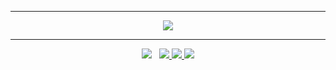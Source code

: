 <!--
**KhairilOfc/KhairilOfc** is a ✨ _special_ ✨ repository because its `README.md` (this file) appears on your GitHub profile.

Here are some ideas to get you started:

- 🔭 I’m currently working on ...
- 🌱 I’m currently learning ...
- 👯 I’m looking to collaborate on ...
- 🤔 I’m looking for help with ...
- 💬 Ask me about ...
- 📫 How to reach me: ...
- 😄 Pronouns: ...
- ⚡ Fun fact: ...
-->

---------
<p align="center">
   <img
src="https://github.com/KhairilOfc/KhairilOfc/blob/main/doctor.fate.gif" />
</p>

 ---------
<p align="center">
<a href="https://github.com/KhairilOfc"><img src="https://telegra.ph/file/6f24b811333be5ae271e2.jpg"></a>&nbsp;&nbsp;
<a href="https://instagram.com/bangkelah_71"><img src="https://img.shields.io/badge/Instagram-E4405F?style=for-the-badge&logo=instagram&logoColor=white"/> 
<a href="https://wa.me/601123550412"><img src="https://img.shields.io/badge/WhatsApp-25D366?style=for-the-badge&logo=whatsapp&logoColor=white"/>
<a href="https://youtube.com/channel/UCnVOCp4m5aj6BKDktn0GUxQ"><img src="https://img.shields.io/badge/YouTube-Khairil🅥-ff0000?style=for-the-badge&logo=youtube&logoColor=ff0000&link=https://youtube.com/channel/UCnVOCp4m5aj6BKDktn0GUxQ" /></a>
